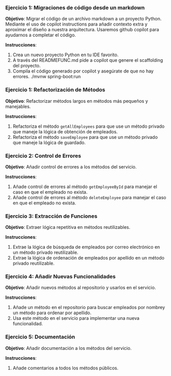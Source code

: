 ### Ejercicio 1: Migraciones de código desde un markdown

**Objetivo**: Migrar el código de un archivo markdown a un proyecto Python.
Mediante el uso de copilot instructions para añadir contexto extra y aproximar el diseño a nuestra arquitectura.
Usaremos github copilot para ayudarnos a completar el código.

**Instrucciones**:
1. Crea un nuevo proyecto Python en tu IDE favorito.
2. A través del READMEFUNC.md pide a copilot que genere el scaffolding del proyecto.
3. Compila el código generado por copilot y asegúrate de que no hay errores. ./mvnw spring-boot:run

### Ejercicio 1: Refactorización de Métodos

**Objetivo**: Refactorizar métodos largos en métodos más pequeños y manejables.

**Instrucciones**:
1. Refactoriza el método `getAllEmployees` para que use un método privado que maneje la lógica de obtención de empleados.
2. Refactoriza el método `saveEmployee` para que use un método privado que maneje la lógica de guardado.

### Ejercicio 2: Control de Errores

**Objetivo**: Añadir control de errores a los métodos del servicio.

**Instrucciones**:
1. Añade control de errores al método `getEmployeeById` para manejar el caso en que el empleado no exista.
2. Añade control de errores al método `deleteEmployee` para manejar el caso en que el empleado no exista.

### Ejercicio 3: Extracción de Funciones

**Objetivo**: Extraer lógica repetitiva en métodos reutilizables.

**Instrucciones**:
1. Extrae la lógica de búsqueda de empleados por correo electrónico en un método privado reutilizable.
2. Extrae la lógica de ordenación de empleados por apellido en un método privado reutilizable.


### Ejercicio 4: Añadir Nuevas Funcionalidades

**Objetivo**: Añadir nuevos métodos al repositorio y usarlos en el servicio.

**Instrucciones**:
1. Añade un método en el repositorio para buscar empleados por nombrey un método para ordenar por apellido.
2. Usa este método en el servicio para implementar una nueva funcionalidad.


### Ejercicio 5: Documentación

**Objetivo**: Añadir documentación a los métodos del servicio.

**Instrucciones**:
1. Añade comentarios a todos los métodos públicos.
